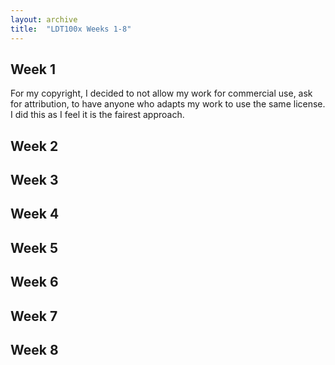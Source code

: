 ```yaml
---
layout: archive
title:  "LDT100x Weeks 1-8"
---
```


## Week 1
For my copyright, I decided to not allow my work for commercial use, ask for attribution, to have anyone who adapts my work to use the same license. I did this as I feel it is the fairest approach.

## Week 2

## Week 3

## Week 4

## Week 5

## Week 6

## Week 7

## Week 8
